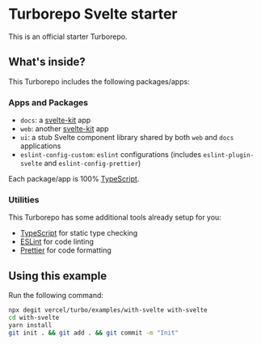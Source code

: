 # Turborepo Svelte starter

This is an official starter Turborepo.

## What's inside?

This Turborepo includes the following packages/apps:

### Apps and Packages

- `docs`: a [svelte-kit](https://kit.svelte.dev/) app
- `web`: another [svelte-kit](https://kit.svelte.dev/) app
- `ui`: a stub Svelte component library shared by both `web` and `docs` applications
- `eslint-config-custom`: `eslint` configurations (includes `eslint-plugin-svelte` and `eslint-config-prettier`)

Each package/app is 100% [TypeScript](https://www.typescriptlang.org/).

### Utilities

This Turborepo has some additional tools already setup for you:

- [TypeScript](https://www.typescriptlang.org/) for static type checking
- [ESLint](https://eslint.org/) for code linting
- [Prettier](https://prettier.io) for code formatting

## Using this example

Run the following command:

```sh
npx degit vercel/turbo/examples/with-svelte with-svelte
cd with-svelte
yarn install
git init . && git add . && git commit -m "Init"
```
